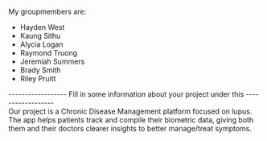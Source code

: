 
My groupmembers are:
- Hayden West
- Kaung Sithu
- Alycia Logan
- Raymond Truong
- Jeremiah Summers
- Brady Smith
- Riley Pruitt

------------------ Fill in some information about your project under this ------------------<br>
Our project is a Chronic Disease Management platform focused on lupus. The app helps patients track and compile their biometric data, giving both them and their doctors clearer insights to better manage/treat symptoms.
